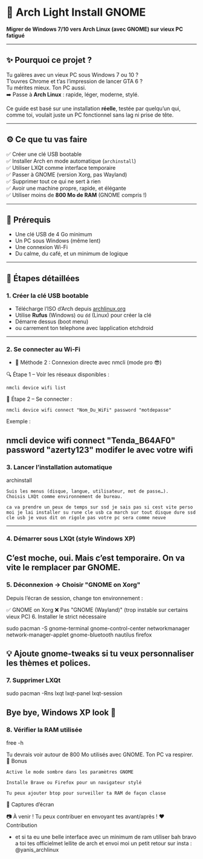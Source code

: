 # 🐧 Arch Light Install GNOME

**Migrer de Windows 7/10 vers Arch Linux (avec GNOME) sur vieux PC fatigué**

---

## ✨ Pourquoi ce projet ?

Tu galères avec un vieux PC sous Windows 7 ou 10 ?  
T’ouvres Chrome et t’as l’impression de lancer GTA 6 ?  
Tu mérites mieux. Ton PC aussi.  
➡️ Passe à **Arch Linux** : rapide, léger, moderne, stylé.

Ce guide est basé sur une installation **réelle**, testée par quelqu’un qui, comme toi, voulait juste un PC fonctionnel sans lag ni prise de tête.

---

## ⚙️ Ce que tu vas faire

✅ Créer une clé USB bootable  
✅ Installer Arch en mode automatique (`archinstall`)  
✅ Utiliser LXQt comme interface temporaire  
✅ Passer à GNOME (version Xorg, pas Wayland)  
✅ Supprimer tout ce qui ne sert à rien  
✅ Avoir une machine propre, rapide, et élégante  
✅ Utiliser moins de **800 Mo de RAM** (GNOME compris !)

---

## 🔧 Prérequis

- Une clé USB de 4 Go minimum
- Un PC sous Windows (même lent)
- Une connexion Wi-Fi
- Du calme, du café, et un minimum de logique

---

## 🧭 Étapes détaillées

### 1. Créer la clé USB bootable
- Télécharge l’ISO d’Arch depuis [archlinux.org]()
- Utilise **Rufus** (Windows) ou `dd` (Linux) pour créer la clé
- Démarre dessus (boot menu)
- ou carrement ton telephone avec lapplication etchdroid
---

### 2. Se connecter au Wi-Fi

- 🧠 Méthode 2 : Connexion directe avec nmcli (mode pro 😎)

🔍 Étape 1 – Voir les réseaux disponibles :

`nmcli device wifi list`

📡 Étape 2 – Se connecter :

`nmcli device wifi connect "Nom_Du_WiFi" password "motdepasse"`

Exemple :

nmcli device wifi connect "Tenda_B64AF0" password "azerty123" modifer le avec votre wifi
---

### 3. Lancer l’installation automatique

archinstall

    Suis les menus (disque, langue, utilisateur, mot de passe…).
    Choisis LXQt comme environnement de bureau.
    
    ca va prendre un peux de temps sur ssd je sais pas si cest vite perso moi je lai installer su rune cle usb ca march sur tout disque dure ssd cle usb je vous dit on rigole pas votre pc sera comme neuve
---

### 4. Démarrer sous LXQt (style Windows XP)

C’est moche, oui. Mais c’est temporaire.
On va vite le remplacer par GNOME.
---

### 5. Déconnexion → Choisir "GNOME on Xorg"

Depuis l’écran de session, change ton environnement :

✅ GNOME on Xorg
❌ Pas "GNOME (Wayland)" (trop instable sur certains vieux PC)
6. Installer le strict nécessaire

sudo pacman -S gnome-terminal gnome-control-center networkmanager network-manager-applet gnome-bluetooth nautilus firefox

💡 Ajoute gnome-tweaks si tu veux personnaliser les thèmes et polices.
---

### 7. Supprimer LXQt

sudo pacman -Rns lxqt lxqt-panel lxqt-session

Bye bye, Windows XP look 👋
---

### 8. Vérifier la RAM utilisée

free -h

Tu devrais voir autour de 800 Mo utilisés avec GNOME.
Ton PC va respirer.
🎁 Bonus

    Active le mode sombre dans les paramètres GNOME

    Installe Brave ou Firefox pour un navigateur stylé

    Tu peux ajouter btop pour surveiller ta RAM de façon classe

📸 Captures d’écran

📷 À venir ! Tu peux contribuer en envoyant tes avant/après !
❤️ Contribution

- et si ta eu une belle interface avec un minimum de ram utiliser bah bravo a toi tes officielmet lellite de arch et envoi moi un petit retour sur insta : @yanis_archlinux 
